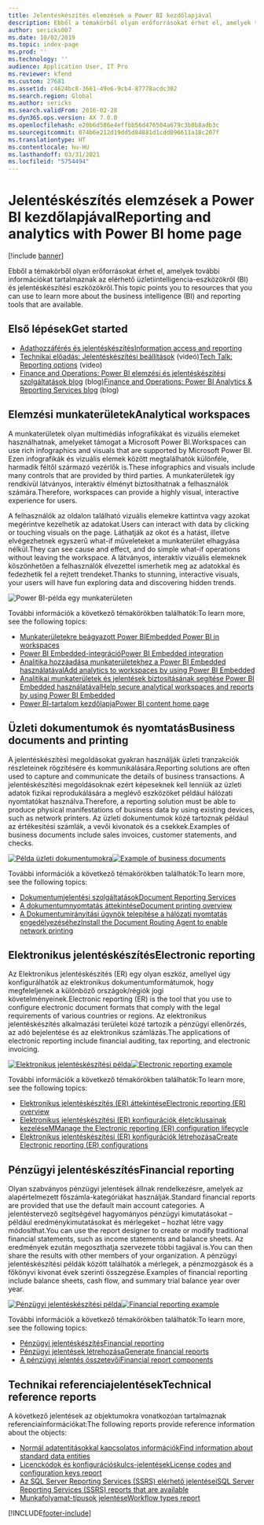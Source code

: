 ```yaml
---
title: Jelentéskészítés elemzések a Power BI kezdőlapjával
description: Ebből a témakörből olyan erőforrásokat érhet el, amelyek további információkat tartalmaznak az elérhető üzletiintelligencia- és jelentéskészítési eszközökről.
author: sericks007
ms.date: 10/02/2019
ms.topic: index-page
ms.prod: ''
ms.technology: ''
audience: Application User, IT Pro
ms.reviewer: kfend
ms.custom: 27681
ms.assetid: c4624bc8-3661-49e6-9cb4-87778acdc302
ms.search.region: Global
ms.author: sericks
ms.search.validFrom: 2016-02-28
ms.dyn365.ops.version: AX 7.0.0
ms.openlocfilehash: e20b6d586e4effbb56d476504a679c3b0b8adb3c
ms.sourcegitcommit: 074b6e212d19dd5d84881d1cdd096611a18c207f
ms.translationtype: HT
ms.contentlocale: hu-HU
ms.lasthandoff: 03/31/2021
ms.locfileid: "5754494"
---
```

# <a name="reporting-and-analytics-with-power-bi-home-page"></a><span data-ttu-id="585fe-103">Jelentéskészítés elemzések a Power BI kezdőlapjával</span><span class="sxs-lookup"><span data-stu-id="585fe-103">Reporting and analytics with Power BI home page</span></span>

[!include [banner](../includes/banner.md)]

<span data-ttu-id="585fe-104">Ebből a témakörből olyan erőforrásokat érhet el, amelyek további információkat tartalmaznak az elérhető üzletiintelligencia-eszközökről (BI) és jelentéskészítési eszközökről.</span><span class="sxs-lookup"><span data-stu-id="585fe-104">This topic points you to resources that you can use to learn more about the business intelligence (BI) and reporting tools that are available.</span></span>

## <a name="get-started"></a><span data-ttu-id="585fe-105">Első lépések</span><span class="sxs-lookup"><span data-stu-id="585fe-105">Get started</span></span>
- [<span data-ttu-id="585fe-106">Adathozzáférés és jelentéskészítés</span><span class="sxs-lookup"><span data-stu-id="585fe-106">Information access and reporting</span></span>](information-access-reporting.md)
- <span data-ttu-id="585fe-107">[Technikai előadás: Jelentéskészítési beállítások](https://www.youtube.com/watch?v=NzZONjKs5xA) (videó)</span><span class="sxs-lookup"><span data-stu-id="585fe-107">[Tech Talk: Reporting options](https://www.youtube.com/watch?v=NzZONjKs5xA) (video)</span></span>
- <span data-ttu-id="585fe-108">[Finance and Operations: Power BI elemzési és jelentéskészítési szolgáltatások blog](https://community.dynamics.com/365/financeandoperations/b/powerbianalyticsandreporting) (blog)</span><span class="sxs-lookup"><span data-stu-id="585fe-108">[Finance and Operations: Power BI Analytics & Reporting Services blog](https://community.dynamics.com/365/financeandoperations/b/powerbianalyticsandreporting) (blog)</span></span>

## <a name="analytical-workspaces"></a><span data-ttu-id="585fe-109">Elemzési munkaterületek</span><span class="sxs-lookup"><span data-stu-id="585fe-109">Analytical workspaces</span></span>
<span data-ttu-id="585fe-110">A munkaterületek olyan multimédiás infografikákat és vizuális elemeket használhatnak, amelyeket támogat a Microsoft Power BI.</span><span class="sxs-lookup"><span data-stu-id="585fe-110">Workspaces can use rich infographics and visuals that are supported by Microsoft Power BI.</span></span> <span data-ttu-id="585fe-111">Ezen infografikák és vizuális elemek között megtalálhatók különféle, harmadik féltől származó vezérlők is.</span><span class="sxs-lookup"><span data-stu-id="585fe-111">These infographics and visuals include many controls that are provided by third parties.</span></span> <span data-ttu-id="585fe-112">A munkaterületek így rendkívül látványos, interaktív élményt biztosíthatnak a felhasználók számára.</span><span class="sxs-lookup"><span data-stu-id="585fe-112">Therefore, workspaces can provide a highly visual, interactive experience for users.</span></span>

<span data-ttu-id="585fe-113">A felhasználók az oldalon található vizuális elemekre kattintva vagy azokat megérintve kezelhetik az adatokat.</span><span class="sxs-lookup"><span data-stu-id="585fe-113">Users can interact with data by clicking or touching visuals on the page.</span></span> <span data-ttu-id="585fe-114">Láthatják az okot és a hatást, illetve elvégezhetnek egyszerű what-if műveleteket a munkaterület elhagyása nélkül.</span><span class="sxs-lookup"><span data-stu-id="585fe-114">They can see cause and effect, and do simple what-if operations without leaving the workspace.</span></span> <span data-ttu-id="585fe-115">A látványos, interaktív vizuális elemeknek köszönhetően a felhasználók élvezettel ismerhetik meg az adatokkal és fedezhetik fel a rejtett trendeket.</span><span class="sxs-lookup"><span data-stu-id="585fe-115">Thanks to stunning, interactive visuals, your users will have fun exploring data and discovering hidden trends.</span></span>

![Power BI-példa egy munkaterületen](./media/Power-BI-in-D365-Workspace.png)

<span data-ttu-id="585fe-117">További információk a következő témakörökben találhatók:</span><span class="sxs-lookup"><span data-stu-id="585fe-117">To learn more, see the following topics:</span></span>

- [<span data-ttu-id="585fe-118">Munkaterületekre beágyazott Power BI</span><span class="sxs-lookup"><span data-stu-id="585fe-118">Embedded Power BI in workspaces</span></span>](embed-power-bi-workspaces.md)
- [<span data-ttu-id="585fe-119">Power BI Embedded-integráció</span><span class="sxs-lookup"><span data-stu-id="585fe-119">Power BI Embedded integration</span></span>](power-bi-embedded-integration.md)
- [<span data-ttu-id="585fe-120">Analitika hozzáadása munkaterületekhez a Power BI Embedded használatával</span><span class="sxs-lookup"><span data-stu-id="585fe-120">Add analytics to workspaces by using Power BI Embedded</span></span>](add-analytics-tab-workspaces.md)
- [<span data-ttu-id="585fe-121">Analitikai munkaterületek és jelentések biztosításának segítése Power BI Embedded használatával</span><span class="sxs-lookup"><span data-stu-id="585fe-121">Help secure analytical workspaces and reports by using Power BI Embedded</span></span>](secure-analytical-workspaces.md)
- [<span data-ttu-id="585fe-122">Power BI-tartalom kezdőlapja</span><span class="sxs-lookup"><span data-stu-id="585fe-122">Power BI content home page</span></span>](power-bi-home-page.md)

## <a name="business-documents-and-printing"></a><span data-ttu-id="585fe-123">Üzleti dokumentumok és nyomtatás</span><span class="sxs-lookup"><span data-stu-id="585fe-123">Business documents and printing</span></span>
<span data-ttu-id="585fe-124">A jelentéskészítési megoldásokat gyakran használják üzleti tranzakciók részleteinek rögzítésére és kommunikálására.</span><span class="sxs-lookup"><span data-stu-id="585fe-124">Reporting solutions are often used to capture and communicate the details of business transactions.</span></span> <span data-ttu-id="585fe-125">A jelentéskészítési megoldásoknak ezért képeseknek kell lenniük az üzleti adatok fizikai reprodukálására a meglévő eszközöket például hálózati nyomtatókat használva.</span><span class="sxs-lookup"><span data-stu-id="585fe-125">Therefore, a reporting solution must be able to produce physical manifestations of business data by using existing devices, such as network printers.</span></span> <span data-ttu-id="585fe-126">Az üzleti dokumentumok közé tartoznak például az értékesítési számlák, a vevői kivonatok és a csekkek.</span><span class="sxs-lookup"><span data-stu-id="585fe-126">Examples of business documents include sales invoices, customer statements, and checks.</span></span>

<span data-ttu-id="585fe-127">[![Példa üzleti dokumentumokra](./media/image-of-business-documents-1024x632.png)](./media/image-of-business-documents.png)</span><span class="sxs-lookup"><span data-stu-id="585fe-127">[![Example of business documents](./media/image-of-business-documents-1024x632.png)](./media/image-of-business-documents.png)</span></span>

<span data-ttu-id="585fe-128">További információk a következő témakörökben találhatók:</span><span class="sxs-lookup"><span data-stu-id="585fe-128">To learn more, see the following topics:</span></span>

- [<span data-ttu-id="585fe-129">Dokumentumjelentési szolgáltatások</span><span class="sxs-lookup"><span data-stu-id="585fe-129">Document Reporting Services</span></span>](document-reporting-services.md)
- [<span data-ttu-id="585fe-130">A dokumentumnyomtatás áttekintése</span><span class="sxs-lookup"><span data-stu-id="585fe-130">Document printing overview</span></span>](print-documents.md)
- [<span data-ttu-id="585fe-131">A Dokumentumirányítási ügynök telepítése a hálózati nyomtatás engedélyezéséhez</span><span class="sxs-lookup"><span data-stu-id="585fe-131">Install the Document Routing Agent to enable network printing</span></span>](install-document-routing-agent.md)

## <a name="electronic-reporting"></a><span data-ttu-id="585fe-132">Elektronikus jelentéskészítés</span><span class="sxs-lookup"><span data-stu-id="585fe-132">Electronic reporting</span></span>
<span data-ttu-id="585fe-133">Az Elektronikus jelentéskészítés (ER) egy olyan eszköz, amellyel úgy konfigurálhatók az elektronikus dokumentumformátumok, hogy megfeleljenek a különböző országok/régiók jogi követelményeinek.</span><span class="sxs-lookup"><span data-stu-id="585fe-133">Electronic reporting (ER) is the tool that you use to configure electronic document formats that comply with the legal requirements of various countries or regions.</span></span> <span data-ttu-id="585fe-134">Az elektronikus jelentéskészítés alkalmazási területei közé tartozik a pénzügyi ellenőrzés, az adó bejelentése és az elektronikus számlázás.</span><span class="sxs-lookup"><span data-stu-id="585fe-134">The applications of electronic reporting include financial auditing, tax reporting, and electronic invoicing.</span></span>

<span data-ttu-id="585fe-135">[![Elektronikus jelentéskészítési példa](./media/electronic-reporting-example.png)](./media/electronic-reporting-example.png)</span><span class="sxs-lookup"><span data-stu-id="585fe-135">[![Electronic reporting example](./media/electronic-reporting-example.png)](./media/electronic-reporting-example.png)</span></span>

<span data-ttu-id="585fe-136">További információk a következő témakörökben találhatók:</span><span class="sxs-lookup"><span data-stu-id="585fe-136">To learn more, see the following topics:</span></span>

- [<span data-ttu-id="585fe-137">Elektronikus jelentéskészítés (ER) áttekintése</span><span class="sxs-lookup"><span data-stu-id="585fe-137">Electronic reporting (ER) overview</span></span>](general-electronic-reporting.md)
- [<span data-ttu-id="585fe-138">Elektronikus jelentéskészítési (ER) konfigurációk életciklusainak kezelése</span><span class="sxs-lookup"><span data-stu-id="585fe-138">MManage the Electronic reporting (ER) configuration lifecycle</span></span>](general-electronic-reporting-manage-configuration-lifecycle.md)
- [<span data-ttu-id="585fe-139">Elektronikus jelentéskészítési (ER) konfigurációk létrehozása</span><span class="sxs-lookup"><span data-stu-id="585fe-139">Create Electronic reporting (ER) configurations</span></span>](electronic-reporting-configuration.md)

## <a name="financial-reporting"></a><span data-ttu-id="585fe-140">Pénzügyi jelentéskészítés</span><span class="sxs-lookup"><span data-stu-id="585fe-140">Financial reporting</span></span>
<span data-ttu-id="585fe-141">Olyan szabványos pénzügyi jelentések állnak rendelkezésre, amelyek az alapértelmezett főszámla-kategóriákat használják.</span><span class="sxs-lookup"><span data-stu-id="585fe-141">Standard financial reports are provided that use the default main account categories.</span></span> <span data-ttu-id="585fe-142">A jelentéstervező segítségével hagyományos pénzügyi kimutatásokat – például eredménykimutatásokat és mérlegeket – hozhat létre vagy módosíthat.</span><span class="sxs-lookup"><span data-stu-id="585fe-142">You can use the report designer to create or modify traditional financial statements, such as income statements and balance sheets.</span></span> <span data-ttu-id="585fe-143">Az eredmények ezután megoszthatja szervezete többi tagjával is.</span><span class="sxs-lookup"><span data-stu-id="585fe-143">You can then share the results with other members of your organization.</span></span> <span data-ttu-id="585fe-144">A pénzügyi jelentéskészítési példák között találhatók a mérlegek, a pénzmozgások és a főkönyvi kivonat évek szerinti összegzése.</span><span class="sxs-lookup"><span data-stu-id="585fe-144">Examples of financial reporting include balance sheets, cash flow, and summary trial balance year over year.</span></span>

<span data-ttu-id="585fe-145">[![Pénzügyi jelentéskészítési példa](./media/financial-reporting-example.png)](./media/financial-reporting-example.png)</span><span class="sxs-lookup"><span data-stu-id="585fe-145">[![Financial reporting example](./media/financial-reporting-example.png)](./media/financial-reporting-example.png)</span></span>

<span data-ttu-id="585fe-146">További információk a következő témakörökben találhatók:</span><span class="sxs-lookup"><span data-stu-id="585fe-146">To learn more, see the following topics:</span></span>

- [<span data-ttu-id="585fe-147">Pénzügyi jelentéskészítés</span><span class="sxs-lookup"><span data-stu-id="585fe-147">Financial reporting</span></span>](financial-reporting-intro.md)
- [<span data-ttu-id="585fe-148">Pénzügyi jelentések létrehozása</span><span class="sxs-lookup"><span data-stu-id="585fe-148">Generate financial reports</span></span>](generate-financial-report.md)
- [<span data-ttu-id="585fe-149">A pénzügyi jelentés összetevői</span><span class="sxs-lookup"><span data-stu-id="585fe-149">Financial report components</span></span>](financial-report-components.md)

## <a name="technical-reference-reports"></a><span data-ttu-id="585fe-150">Technikai referenciajelentések</span><span class="sxs-lookup"><span data-stu-id="585fe-150">Technical reference reports</span></span>
<span data-ttu-id="585fe-151">A következő jelentések az objektumokra vonatkozóan tartalmaznak referenciainformációkat:</span><span class="sxs-lookup"><span data-stu-id="585fe-151">The following reports provide reference information about the objects:</span></span>

- [<span data-ttu-id="585fe-152">Normál adatentitásokkal kapcsolatos információk</span><span class="sxs-lookup"><span data-stu-id="585fe-152">Find information about standard data entities</span></span>](../data-entities/data-entities-report.md)
- [<span data-ttu-id="585fe-153">Licenckódok és konfigurációskulcs-jelentések</span><span class="sxs-lookup"><span data-stu-id="585fe-153">License codes and configuration keys report</span></span>](../sysadmin/license-codes-configuration-keys-report.md)
- [<span data-ttu-id="585fe-154">Az SQL Server Reporting Services (SSRS) elérhető jelentései</span><span class="sxs-lookup"><span data-stu-id="585fe-154">SQL Server Reporting Services (SSRS) reports that are available</span></span>](SSRS-report.md)
- [<span data-ttu-id="585fe-155">Munkafolyamat-típusok jelentése</span><span class="sxs-lookup"><span data-stu-id="585fe-155">Workflow types report</span></span>](../../fin-ops/organization-administration/workflow-types-report.md)


[!INCLUDE[footer-include](../../../includes/footer-banner.md)]